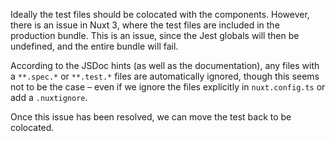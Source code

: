 Ideally the test files should be colocated with the components. However, there is an issue in Nuxt 3, where the test files are included in the production bundle. This is an issue, since the Jest globals will then be undefined, and the entire bundle will fail.

According to the JSDoc hints (as well as the documentation), any files with a `**.spec.*` or `**.test.*` files are automatically ignored, though this seems not to be the case – even if we ignore the files explicitly in `nuxt.config.ts` or add a `.nuxtignore`.

Once this issue has been resolved, we can move the test back to be colocated.
